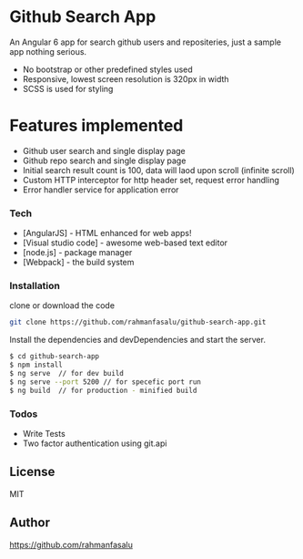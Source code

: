 # Github Search App
An Angular 6 app for search github users and repositeries, just a sample app nothing serious.
  - No bootstrap or other predefined styles used
  - Responsive, lowest screen resolution is 320px in width 
  - SCSS is used for styling
#  Features implemented 
  - Github user search and single display page
  - Github repo search and single display page
  - Initial search result count is 100, data will laod upon scroll (infinite scroll)
  - Custom HTTP interceptor for http header set, request error handling
  - Error handler service for application error 
### Tech
* [AngularJS] - HTML enhanced for web apps!
* [Visual studio code] - awesome web-based text editor
* [node.js] - package manager
* [Webpack] - the  build system
### Installation
clone or download the code
```sh
git clone https://github.com/rahmanfasalu/github-search-app.git
```
Install the dependencies and devDependencies and start the server.
```sh
$ cd github-search-app
$ npm install 
$ ng serve  // for dev build
$ ng serve --port 5200 // for specefic port run
$ ng build  // for production - minified build
```
### Todos
 - Write Tests
 - Two factor authentication using git.api

License
----
MIT

Author
----
https://github.com/rahmanfasalu

